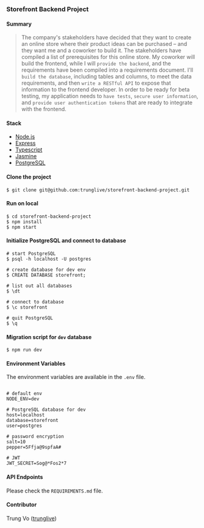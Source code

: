 ### Storefront Backend Project

#### Summary
> The company's stakeholders have decided that they want to create an online store where their product ideas can be purchased – and they want me and a coworker to build it.
The stakeholders have compiled a list of prerequisites for this online store. My coworker will build the frontend, while I will `provide the backend`, and the requirements have been compiled into a requirements document.
I'll `build the database`, including tables and columns, to meet the data requirements, and then `write a RESTful API` to expose that information to the frontend developer.
In order to be ready for beta testing, my application needs to `have tests`, `secure user information`, and `provide user authentication tokens` that are ready to integrate with the frontend.

#### Stack

* [Node.js](https://github.com/nodejs/node)
* [Express](https://github.com/expressjs/express)
* [Typescript](https://github.com/microsoft/TypeScript)
* [Jasmine](https://github.com/jasmine/jasmine)
* [PostgreSQL](https://github.com/postgres/postgres)

#### Clone the project

```shell
$ git clone git@github.com:trunglive/storefront-backend-project.git
```

#### Run on local

```shell
$ cd storefront-backend-project
$ npm install
$ npm start
```

#### Initialize PostgreSQL and connect to database

```shell
# start PostgreSQL
$ psql -h localhost -U postgres

# create database for dev env
$ CREATE DATABASE storefront;

# list out all databases
$ \dt

# connect to database
$ \c storefront

# quit PostgreSQL
$ \q
```

#### Migration script for `dev` database

```shell
$ npm run dev
```

#### Environment Variables

The environment variables are available in the `.env` file.

```shell

# default env
NODE_ENV=dev

# PostgreSQL database for dev
host=localhost
database=storefront
user=postgres

# password encryption
salt=10
pepper=5Ffja@9spfaA#

# JWT
JWT_SECRET=Sog@*Fos2*7
```

#### API Endpoints

Please check the `REQUIREMENTS.md` file.

#### Contributor

Trung Vo ([trunglive](https://github.com/AKASI1))
